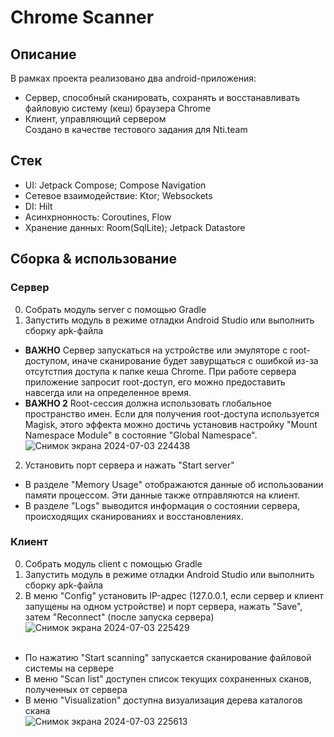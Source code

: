 # Chrome Scanner
## Описание
В рамках проекта реализовано два android-приложения:
- Сервер, способный сканировать, сохранять и восстанавливать файловую систему (кеш) браузера Chrome
- Клиент, управляющий сервером
<br>Создано в качестве тестового задания для Nti.team

## Стек
- UI: Jetpack Compose; Compose Navigation
- Сетевое взаимодействие: Ktor; Websockets
- DI: Hilt
- Асинхрнонность: Coroutines, Flow
- Хранение данных: Room(SqlLite); Jetpack Datastore

## Сборка & использование

### Сервер
0. Собрать модуль server с помощью Gradle
1. Запустить модуль в режиме отладки Android Studio или выполнить сборку apk-файла
- **ВАЖНО** Сервер запускаться на устройстве или эмуляторе с root-доступом, иначе сканирование будет завурщаться с ошибкой из-за отсутстпия доступа к папке кеша Chrome.
При работе сервера приложение запросит root-доступ, его можно предоставить навсегда или на определенное время.
- **ВАЖНО 2** Root-сессия должна использовать глобальное пространство имен. Если для получения root-доступа используется Magisk, этого эффекта можно достичь установив настройку "Mount Namespace Module" в состояние "Global Namespace".
 <br> ![Снимок экрана 2024-07-03 224438](https://github.com/Kaelesty/nti-test-chrome_scaner/assets/74826130/01643eb9-d5d5-4ddb-be46-5a4f870af07c) <br>
2. Установить порт сервера и нажать "Start server"
  * В разделе "Memory Usage" отображаются данные об использовании памяти процессом. Эти данные также отправляются на клиент.
  * В разделе "Logs" выводится информация о состоянии сервера, происходящих сканированиях и восстановлениях. 


### Клиент
0. Собрать модуль client с помощью Gradle
1. Запустить модуль в режиме отладки Android Studio или выполнить сборку apk-файла
2. В меню "Config" установить IP-адрес (127.0.0.1, если сервер и клиент запущены на одном устройстве) и порт сервера, нажать "Save", затем "Reconnect" (после запуска сервера)
<br>![Снимок экрана 2024-07-03 225429](https://github.com/Kaelesty/nti-test-chrome_scaner/assets/74826130/772fa7db-6132-489b-8938-eee6c21d7387)
<br><br>
- По нажатию "Start scanning" запускается сканирование файловой системы на сервере
- В меню "Scan list" доступен список текущих сохраненных сканов, полученных от сервера
- В меню "Visualization" доступна визуализация дерева каталогов скана
<br>![Снимок экрана 2024-07-03 225613](https://github.com/Kaelesty/nti-test-chrome_scaner/assets/74826130/3d227e51-635c-4816-855f-a31b7b314b8b)
<br>

